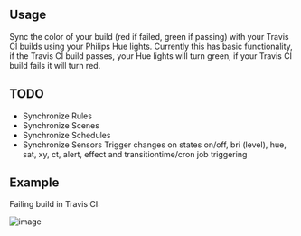 ## Usage

Sync the color of your build (red if failed, green if passing) with your Travis CI builds using your Philips Hue lights. Currently this has basic functionality, if the Travis CI build passes, your Hue lights will turn green, if your Travis CI build fails it will turn red. 

## TODO

* Synchronize Rules
* Synchronize Scenes
* Synchronize Schedules
* Synchronize Sensors
Trigger changes on states on/off, bri (level), hue, sat, xy, ct, alert, effect and transitiontime/cron job triggering

## Example

Failing build in Travis CI:

![image](https://user-images.githubusercontent.com/20936398/171348593-f62800e2-a6c8-46dd-91da-aafd962ba5ec.png)
